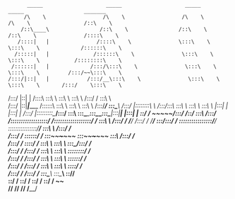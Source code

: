           _____                    _____                    _____                    _____                   _______         
         /\    \                  /\    \                  /\    \                  /\    \                 /::\    \        
        /::\____\                /::\    \                /::\    \                /::\    \               /::::\    \       
       /::::|   |               /::::\    \               \:::\    \               \:::\    \             /::::::\    \      
      /:::::|   |              /::::::\    \               \:::\    \               \:::\    \           /::::::::\    \     
     /::::::|   |             /:::/\:::\    \               \:::\    \               \:::\    \         /:::/~~\:::\    \    
    /:::/|::|   |            /:::/__\:::\    \               \:::\    \               \:::\    \       /:::/    \:::\    \   
   /:::/ |::|   |           /::::\   \:::\    \               \:::\    \               \:::\    \     /:::/    / \:::\    \  
  /:::/  |::|___|______    /::::::\   \:::\    \               \:::\    \               \:::\    \   /:::/____/   \:::\____\ 
 /:::/   |::::::::\    \  /:::/\:::\   \:::\    \               \:::\    \               \:::\    \ |:::|    |     |:::|    |
/:::/    |:::::::::\____\/:::/  \:::\   \:::\____\_______________\:::\____\_______________\:::\____\|:::|____|     |:::|    |
\::/    / ~~~~~/:::/    /\::/    \:::\  /:::/    /\::::::::::::::::::/    /\::::::::::::::::::/    / \:::\    \   /:::/    / 
 \/____/      /:::/    /  \/____/ \:::\/:::/    /  \::::::::::::::::/____/  \::::::::::::::::/____/   \:::\    \ /:::/    /  
             /:::/    /            \::::::/    /    \:::\~~~~\~~~~~~         \:::\~~~~\~~~~~~          \:::\    /:::/    /   
            /:::/    /              \::::/    /      \:::\    \               \:::\    \                \:::\__/:::/    /    
           /:::/    /               /:::/    /        \:::\    \               \:::\    \                \::::::::/    /     
          /:::/    /               /:::/    /          \:::\    \               \:::\    \                \::::::/    /      
         /:::/    /               /:::/    /            \:::\    \               \:::\    \                \::::/    /       
        /:::/    /               /:::/    /              \:::\____\               \:::\____\                \::/____/        
        \::/    /                \::/    /                \::/    /                \::/    /                 ~~              
         \/____/                  \/____/                  \/____/                  \/____/                                  
                                                                                                                            

